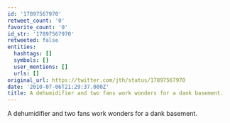 ```yaml
---
id: '17897567970'
retweet_count: '0'
favorite_count: '0'
id_str: '17897567970'
retweeted: false
entities:
  hashtags: []
  symbols: []
  user_mentions: []
  urls: []
original_url: https://twitter.com/jth/status/17897567970
date: '2010-07-06T21:29:37.000Z'
title: A dehumidifier and two fans work wonders for a dank basement.
---
```


A dehumidifier and two fans work wonders for a dank basement.